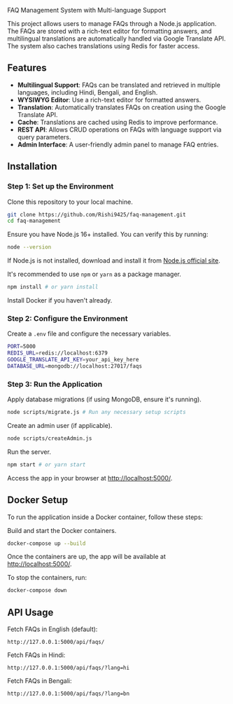 FAQ Management System with Multi-language Support

This project allows users to manage FAQs through a Node.js application. The FAQs are stored with a rich-text editor for formatting answers, and multilingual translations are automatically handled via Google Translate API. The system also caches translations using Redis for faster access.

## Features

- **Multilingual Support**: FAQs can be translated and retrieved in multiple languages, including Hindi, Bengali, and English.
- **WYSIWYG Editor**: Use a rich-text editor for formatted answers.
- **Translation**: Automatically translates FAQs on creation using the Google Translate API.
- **Cache**: Translations are cached using Redis to improve performance.
- **REST API**: Allows CRUD operations on FAQs with language support via query parameters.
- **Admin Interface**: A user-friendly admin panel to manage FAQ entries.

## Installation

### Step 1: Set up the Environment

Clone this repository to your local machine.

```sh
git clone https://github.com/Rishi9425/faq-management.git
cd faq-management
```

Ensure you have Node.js 16+ installed. You can verify this by running:

```sh
node --version
```

If Node.js is not installed, download and install it from [Node.js official site](https://nodejs.org/).

It's recommended to use `npm` or `yarn` as a package manager.

```sh
npm install # or yarn install
```

Install Docker if you haven't already.

### Step 2: Configure the Environment

Create a `.env` file and configure the necessary variables.

```sh
PORT=5000
REDIS_URL=redis://localhost:6379
GOOGLE_TRANSLATE_API_KEY=your_api_key_here
DATABASE_URL=mongodb://localhost:27017/faqs
```

### Step 3: Run the Application

Apply database migrations (if using MongoDB, ensure it's running).

```sh
node scripts/migrate.js # Run any necessary setup scripts
```

Create an admin user (if applicable).

```sh
node scripts/createAdmin.js
```

Run the server.

```sh
npm start # or yarn start
```

Access the app in your browser at [http://localhost:5000/](http://localhost:5000/).

## Docker Setup

To run the application inside a Docker container, follow these steps:

Build and start the Docker containers.

```sh
docker-compose up --build
```

Once the containers are up, the app will be available at [http://localhost:5000/](http://localhost:5000/).

To stop the containers, run:

```sh
docker-compose down
```

## API Usage

Fetch FAQs in English (default):

```
http://127.0.0.1:5000/api/faqs/
```

Fetch FAQs in Hindi:

```
http://127.0.0.1:5000/api/faqs/?lang=hi
```

Fetch FAQs in Bengali:

```
http://127.0.0.1:5000/api/faqs/?lang=bn
```

